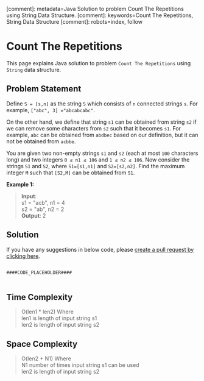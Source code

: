 [comment]: metadata=Java Solution to problem Count The Repetitions using String Data Structure.
[comment]: keywords=Count The Repetitions, String Data Structure
[comment]: robots=index, follow


<h1>Count The Repetitions</h1>
<p>
This page explains Java solution to problem <code class="inline">Count The Repetitions</code> using <code class="inline">String</code> data structure.
</p>


<h2 class="heading">Problem Statement</h2>
<p>
Define <code class="inline">S = [s,n]</code> as the string <code class="inline">S</code> which consists of <code class="inline">n</code> connected strings <code class="inline">s</code>. For example, <code class="inline">["abc", 3] ="abcabcabc"</code>.
</p>
<p>
On the other hand, we define that string <code class="inline">s1</code> can be obtained from string <code class="inline">s2</code> if we can remove some characters from <code class="inline">s2</code> such that it becomes <code class="inline">s1</code>. For example, <code class="inline">abc</code> can be obtained from <code class="inline">abdbec</code> based on our definition, but it can not be obtained from <code class="inline">acbbe</code>.
</p>
<p>
You are given two non-empty strings <code class="inline">s1</code> and <code class="inline">s2</code> (each at most <code class="inline">100</code> characters long) and two integers <code class="inline">0 ≤ n1 ≤ 106</code> and <code class="inline">1 ≤ n2 ≤ 106</code>. Now consider the strings <code class="inline">S1</code> and <code class="inline">S2</code>, where <code class="inline">S1=[s1,n1]</code> and <code class="inline">S2=[s2,n2]</code>. Find the maximum integer <code class="inline">M</code> such that <code class="inline">[S2,M]</code> can be obtained from <code class="inline">S1</code>.
</p>

<b>Example 1:</b>
<blockquote>
<p>
<b>Input</b>: <br />
s1 = "acb", n1 = 4<br/>
s2 = "ab", n2 = 2<br />
<b>Output</b>: 2<br/>
</p>
</blockquote>


<h2 class="heading">Solution</h2>
If you have any suggestions in below code, please <a href="####LINK_PLACEHOLDER####" target="_blank" rel="noopener noreferrer" class="absolute">create a pull request by clicking here</a>.
<pre>
<code class="language-java">
####CODE_PLACEHOLDER####
</code>
</pre>


<h2 class="heading">Time Complexity</h2>
<blockquote>
<p>
O(len1 * len2) Where <br />
len1 is length of input string s1<br />
len2 is length of input string s2<br />
</p>
</blockquote>


<h2 class="heading">Space Complexity</h2>
<blockquote>
<p>
O(len2 + N1) Where <br />
N1 number of times input string s1 can be used<br /> 
len2 is length of input string s2<br />
</p>
</blockquote>